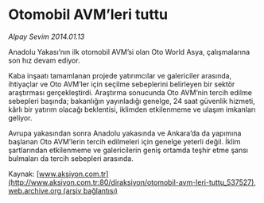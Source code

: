 # Otomobil AVM’leri tuttu

*Alpay Sevim 2014.01.13*

<div class="pNewsDetailMainContent ctx_content" itemprop="articleBody">
 <p>
  Anadolu Yakası’nın ilk otomobil AVM’si olan Oto World Asya, çalışmalarına son hız devam ediyor.
 </p>
 <p>
  Kaba inşaatı tamamlanan projede yatırımcılar ve galericiler arasında, ihtiyaçlar ve Oto AVM’ler için seçilme sebeplerini belirleyen bir sektör araştırması gerçekleştirdi. Araştırma sonucunda Oto AVM’nin tercih edilme sebepleri başında; bakanlığın yayınladığı genelge, 24 saat güvenlik hizmeti, kârlı bir yatırım olacağı beklentisi, iklimden etkilenmeme ve ulaşım imkanları geliyor.
  <p>
   Avrupa yakasından sonra Anadolu yakasında ve Ankara’da da yapımına başlanan Oto AVM’lerin tercih edilmeleri için genelge yeterli değil. İklim şartlarından etkilenmeme ve galericilerin geniş ortamda teşhir etme şansı bulmaları da tercih sebepleri arasında.
  </p>
 </p>
</div>


Kaynak: [www.aksiyon.com.tr](http://www.aksiyon.com.tr:80/diraksiyon/otomobil-avm-leri-tuttu_537527), [web.archive.org (arşiv bağlantısı)](http://web.archive.org/web/20151021040241/http://www.aksiyon.com.tr:80/diraksiyon/otomobil-avm-leri-tuttu_537527)
